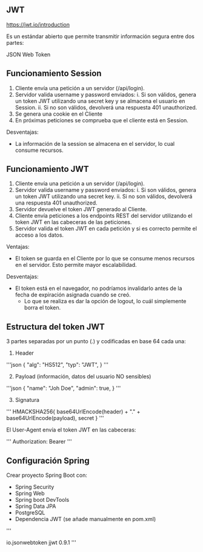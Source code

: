 

## JWT

https://jwt.io/introduction

Es un estándar abierto que permite transmitir información segura entre dos partes:

JSON Web Token

## Funcionamiento Session

1. Cliente envía una petición a un servidor (/api/login).
2. Servidor valida username y password enviados:
   i. Si son válidos, genera un token JWT utilizando una secret key y se almacena el usuario en Session.
   ii. Si no son válidos, devolverá una respuesta 401 unauthorized.
3. Se genera una cookie en el Cliente
4. En próximas peticiones se comprueba que el cliente está en Session.

Desventajas:

* La información de la session se almacena en el servidor, lo cual consume recursos.

## Funcionamiento JWT

1. Cliente envía una petición a un servidor (/api/login).
2. Servidor valida username y password enviados:
   i. Si son válidos, genera un token JWT utilizando una secret key.
   ii. Si no son válidos, devolverá una respuesta 401 unauthorized.
3. Servidor devuelve el token JWT generado al Cliente.
4. Cliente envía peticiones a los endpoints REST del servidor utilizando el token JWT en las cabeceras de las peticiones.
5. Servidor valida el token JWT en cada petición y si es correcto permite el acceso a los datos.

Ventajas:

* El token se guarda en el Cliente por lo que se consume menos recursos en el servidor. Esto permite mayor escalabilidad.

Desventajas:

* El token está en el navegador, no podríamos invalidarlo antes de la fecha de expiración asignada cuando se creó.
  * Lo que se realiza es dar la opción de logout, lo cuál simplemente borra el token.

## Estructura del token JWT

3 partes separadas por un punto (.) y codificadas en base 64 cada una:

1. Header

'''json
{
    "alg": "HS512",
    "typ": "JWT",
}
'''

2. Payload (información, datos del usuario NO sensibles)

'''json
{
    "name": "Joh Doe",
    "admin": true,
}
'''

3. Signatura

'''
   HMACKSHA256{
    base64UrlEncode(header) + "." + base64UrlEncode(payload), secret
   }
'''

El User-Agent envía el token JWT en las cabeceras:

'''
Authorization: Bearer <token>
'''

## Configuración Spring

Crear proyecto Spring Boot con:

* Spring Security
* Spring Web
* Spring boot DevTools
* Spring Data JPA
* PostgreSQL
* Dependencia JWT (se añade manualmente en pom.xml)

'''
<!-- https://mvnrepository.com/artifact/io.jsonwebtoken/jjwt -->
<dependency>
    <groupId>io.jsonwebtoken</groupId>
    <artifactId>jjwt</artifactId>
    <version>0.9.1</version>
</dependency>
'''